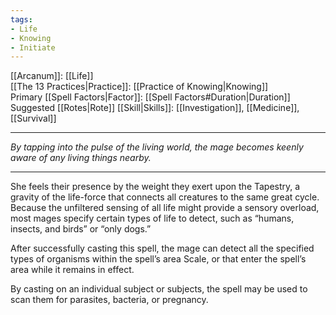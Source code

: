 ```yaml
---
tags:
- Life
- Knowing
- Initiate
---
```


[[Arcanum]]: [[Life]]\
[[The 13 Practices|Practice]]: [[Practice of Knowing|Knowing]]\
Primary [[Spell Factors|Factor]]: [[Spell Factors#Duration|Duration]]\
Suggested [[Rotes|Rote]] [[Skill|Skills]]: [[Investigation]], [[Medicine]], [[Survival]]

---

_By tapping into the pulse of the living world, the mage becomes keenly aware of any living things nearby._

---

She feels their presence by the weight they exert upon the Tapestry, a gravity of the life-force that connects all creatures to the same great cycle.\
Because the unfiltered sensing of all life might provide a sensory overload, most mages specify certain types of life to detect, such as “humans, insects, and birds” or “only dogs.”

After successfully casting this spell, the mage can detect all the specified types of organisms within the spell’s area Scale, or that enter the spell’s area while it remains in effect.

By casting on an individual subject or subjects, the spell may be used to scan them for parasites, bacteria, or pregnancy.